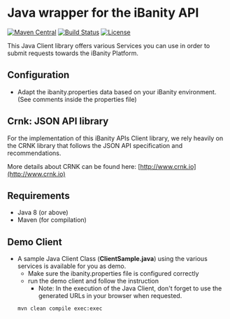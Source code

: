 # Java wrapper for the iBanity API

[![Maven Central](https://img.shields.io/maven-central/v/com.ibanity.apis/ibanity-java.svg)](http://mvnrepository.com/artifact/com.ibanity.apis/ibanity-java)
[![Build Status](https://travis-ci.org/ibanity/ibanity-java.svg?branch=master)](https://travis-ci.org/ibanity/ibanity-java)
[![License](https://img.shields.io/cocoapods/l/AFNetworking.svg)](https://github.com/ibanity/ibanity-java/blob/master/LICENSE)

This Java Client library offers various Services you can use in order to submit requests towards the iBanity Platform.
## Configuration
* Adapt the ibanity.properties data based on your iBanity environment. 
(See comments inside the properties file)
## Crnk: JSON API library
For the implementation of this iBanity APIs Client library, we rely heavily on the CRNK library that follows the JSON API specification and recommendations. 

More details about CRNK can be found here: [http://www.crnk.io](http://www.crnk.io)
## Requirements
* Java 8 (or above)
* Maven (for compilation)
## Demo Client
* A sample Java Client Class (**ClientSample.java**) using the various services is available for you as demo.
    * Make sure the ibanity.properties file is configured correctly
    * run the demo client and follow the instruction
        * Note: In the execution of the Java Client, don't forget to use the generated URLs in your browser when requested.
    ```
    mvn clean compile exec:exec 
    ```

